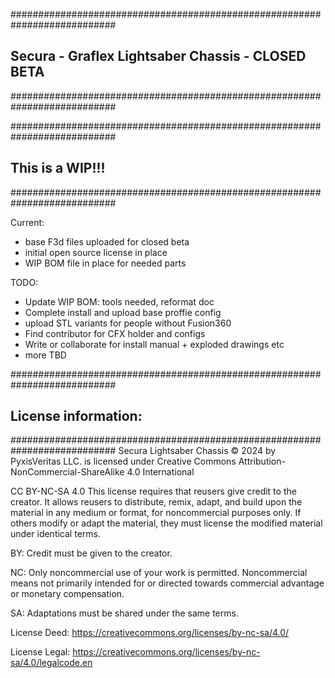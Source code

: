 ###########################################################################
## Secura - Graflex Lightsaber Chassis - CLOSED BETA
###########################################################################



###########################################################################
##  This is a WIP!!! 
###########################################################################

Current: 
- base F3d files uploaded for closed beta
- initial open source license in place
- WIP BOM file in place for needed parts

TODO:
- Update WIP BOM: tools needed, reformat doc
- Complete install and upload base proffie config
- upload STL variants for people without Fusion360
- Find contributor for CFX holder and configs
- Write or collaborate for install manual + exploded drawings etc
- more TBD


###########################################################################
##  License information: 
###########################################################################
Secura Lightsaber Chassis © 2024 by PyxisVeritas LLC. is licensed under Creative Commons Attribution-NonCommercial-ShareAlike 4.0 International 

CC BY-NC-SA 4.0
This license requires that reusers give credit to the creator. 
It allows reusers to distribute, remix, adapt, and build upon the material in any medium or format, for noncommercial purposes only. 
If others modify or adapt the material, they must license the modified material under identical terms.

BY: Credit must be given to the creator.

NC: Only noncommercial use of your work is permitted.
Noncommercial means not primarily intended for or directed towards commercial advantage or monetary compensation.

SA: Adaptations must be shared under the same terms.

License Deed: 
https://creativecommons.org/licenses/by-nc-sa/4.0/

License Legal: 
https://creativecommons.org/licenses/by-nc-sa/4.0/legalcode.en

